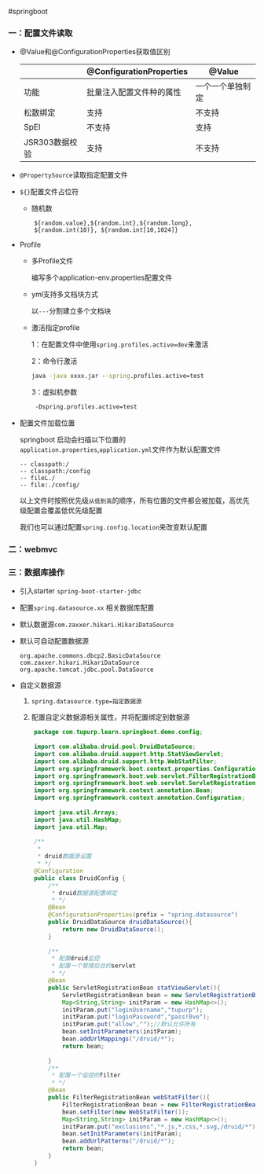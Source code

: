 #springboot

### 一：配置文件读取

+ @Value和@ConfigurationProperties获取值区别

    |  | @ConfigurationProperties  | @Value |
    | ------------- | ------------- | ------------- |
    | 功能  | 批量注入配置文件种的属性 | 一个一个单独制定  |
    | 松散绑定 | 支持  | 不支持  |
    | SpEl  | 不支持  | 支持  |
    | JSR303数据校验 | 支持  | 不支持  |
    
+ `@PropertySource`读取指定配置文件

+ `${}`配置文件占位符
    + 随机数
    ```text
        ${random.value},${random.int},${random.long},
        ${random.int(10)}, ${random.int[10,1024]}
  ```
+ Profile
    + 多Profile文件
    
        编写多个application-env.properties配置文件
       
    + yml支持多文档块方式
        
        以``---``分割建立多个文档块
    
    + 激活指定profile
     
        1：在配置文件中使用``spring.profiles.active=dev``来激活
        
        2：命令行激活
        
        ```cmd
        java -java xxxx.jar --spring.profiles.active=test  
      ```
      
         3：虚拟机参数
          
         ```cmd
          -Dspring.profiles.active=test 
       ```
      
+ 配置文件加载位置

    springboot 启动会扫描以下位置的`application.properties`,`application.yml`文件作为默认配置文件
    
    ```text
    -- classpath:/
    -- classpath:/config
    -- fileL./
    -- file:./config/
  ```
  
    以上文件时按照优先级`从低到高`的顺序，所有位置的文件都会被加载，高优先级配置会覆盖低优先级配置
    
    我们也可以通过配置`spring.config.location`来改变默认配置
    
### 二：webmvc

### 三：数据库操作    

+   引入starter ``spring-boot-starter-jdbc``
+   配置``spring.datasource.xx`` 相关数据库配置
+   默认数据源``com.zaxxer.hikari.HikariDataSource``
+   默认可自动配置数据源   

    ```text
    org.apache.commons.dbcp2.BasicDataSource
    com.zaxxer.hikari.HikariDataSource
    org.apache.tomcat.jdbc.pool.DataSource
    ```
    
+   自定义数据源 
    
    1) ``spring.datasource.type=指定数据源``
    
    2)  配置自定义数据源相关属性，并将配置绑定到数据源
    
    ```java
        package com.tupurp.learn.springboot.demo.config;
        
        import com.alibaba.druid.pool.DruidDataSource;
        import com.alibaba.druid.support.http.StatViewServlet;
        import com.alibaba.druid.support.http.WebStatFilter;
        import org.springframework.boot.context.properties.ConfigurationProperties;
        import org.springframework.boot.web.servlet.FilterRegistrationBean;
        import org.springframework.boot.web.servlet.ServletRegistrationBean;
        import org.springframework.context.annotation.Bean;
        import org.springframework.context.annotation.Configuration;
        
        import java.util.Arrays;
        import java.util.HashMap;
        import java.util.Map;
        
        /**
         *
         * druid数据源设置
         * */
        @Configuration
        public class DruidConfig {
            /**
             * druid数据源配置绑定
             * */
            @Bean
            @ConfigurationProperties(prefix = "spring.datasource")
            public DruidDataSource druidDataSource(){
                return new DruidDataSource();
            }
        
            /**
             * 配置druid监控
             * 配置一个管理后台的servlet
             * */
            @Bean
            public ServletRegistrationBean statViewServlet(){
                ServletRegistrationBean bean = new ServletRegistrationBean(new StatViewServlet());
                Map<String,String> initParam = new HashMap<>();
                initParam.put("loginUsername","tupurp");
                initParam.put("loginPassword","pass!0ve");
                initParam.put("allow","");//默认允许所有
                bean.setInitParameters(initParam);
                bean.addUrlMappings("/druid/*");
                return bean;
        
            }
            /**
             * 配置一个监控的filter
             * */
            @Bean
            public FilterRegistrationBean webStatFilter(){
                FilterRegistrationBean bean = new FilterRegistrationBean();
                bean.setFilter(new WebStatFilter());
                Map<String,String> initParam = new HashMap<>();
                initParam.put("exclusions","*.js,*.css,*.svg,/druid/*");
                bean.setInitParameters(initParam);
                bean.addUrlPatterns("/druid/*");
                return bean;
            }
        }

    ```   